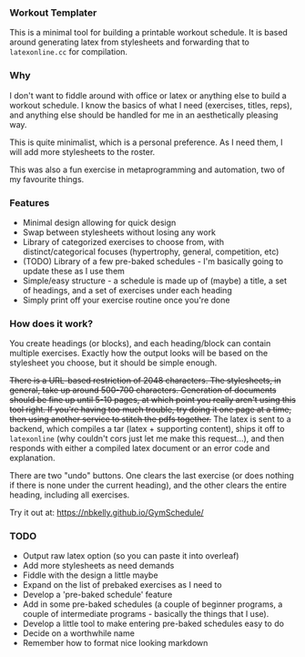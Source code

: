 ### Workout Templater

This is a minimal tool for building a printable workout schedule. It is based around generating latex from stylesheets and forwarding that to `latexonline.cc` for compilation.

### Why

I don't want to fiddle around with office or latex or anything else to build a workout schedule. I know the basics of what I need (exercises, titles, reps), and anything else should be handled for me in an aesthetically pleasing way.

This is quite minimalist, which is a personal preference. As I need them, I will add more stylesheets to the roster.

This was also a fun exercise in metaprogramming and automation, two of my favourite things.

### Features

* Minimal design allowing for quick design
* Swap between stylesheets without losing any work
* Library of categorized exercises to choose from, with distinct/categorical focuses (hypertrophy, general, competition, etc)
* (TODO) Library of a few pre-baked schedules - I'm basically going to update these as I use them
* Simple/easy structure - a schedule is made up of (maybe) a title, a set of headings, and a set of exercises under each heading
* Simply print off your exercise routine once you're done

### How does it work?

You create headings (or blocks), and each heading/block can contain multiple exercises. Exactly how the output looks will be based on the stylesheet you choose, but it should be simple enough.

~~There is a URL-based restriction of 2048 characters. The stylesheets, in general, take up around 500-700 characters. Generation of documents should be fine up until 5-10 pages, at which point you really aren't using this tool right. If you're having too much trouble, try doing it one page at a time, then using another service to stitch the pdfs together.~~
The latex is sent to a backend, which compiles a tar (latex + supporting content), ships it off to `latexonline` (why couldn't cors just let me make this request...), and then responds with either a compiled latex document or an error code and explanation.

There are two "undo" buttons. One clears the last exercise (or does nothing if there is none under the current heading), and the other clears the entire heading, including all exercises.

Try it out at: https://nbkelly.github.io/GymSchedule/

### TODO

* Output raw latex option (so you can paste it into overleaf)
* Add more stylesheets as need demands
* Fiddle with the design a little maybe
* Expand on the list of prebaked exercises as I need to
* Develop a 'pre-baked schedule' feature
* Add in some pre-baked schedules (a couple of beginner programs, a couple of intermediate programs - basically the things that I use).
* Develop a little tool to make entering pre-baked schedules easy to do
* Decide on a worthwhile name
* Remember how to format nice looking markdown
